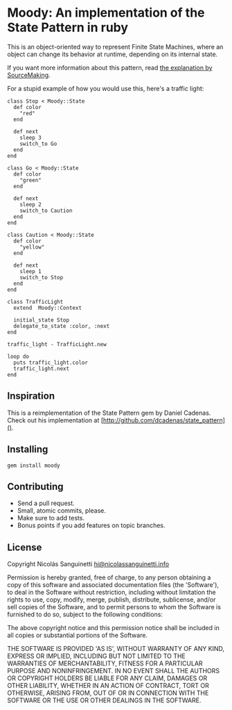 Moody: An implementation of the State Pattern in ruby
=====================================================

This is an object-oriented way to represent Finite State Machines, where an
object can change its behavior at runtime, depending on its internal state.

If you want more information about this pattern, read [the explanation by
SourceMaking](http://sourcemaking.com/design_patterns/state).

For a stupid example of how you would use this, here's a traffic light:

    class Stop < Moody::State
      def color
        "red"
      end

      def next
        sleep 3
        switch_to Go
      end
    end

    class Go < Moody::State
      def color
        "green"
      end

      def next
        sleep 2
        switch_to Caution
      end
    end

    class Caution < Moody::State
      def color
        "yellow"
      end

      def next
        sleep 1
        switch_to Stop
      end
    end

    class TrafficLight
      extend  Moody::Context

      initial_state Stop
      delegate_to_state :color, :next
    end

    traffic_light - TrafficLight.new

    loop do
      puts traffic_light.color
      traffic_light.next
    end

Inspiration
-----------

This is a reimplementation of the State Pattern gem by Daniel Cadenas. Check out
his implementation at [http://github.com/dcadenas/state_pattern]().

Installing
----------

    gem install moody

Contributing
------------

* Send a pull request.
* Small, atomic commits, please.
* Make sure to add tests.
* Bonus points if you add features on topic branches.

License
-------

Copyright Nicolás Sanguinetti <hi@nicolassanguinetti.info>

Permission is hereby granted, free of charge, to any person obtaining
a copy of this software and associated documentation files (the
'Software'), to deal in the Software without restriction, including
without limitation the rights to use, copy, modify, merge, publish,
distribute, sublicense, and/or sell copies of the Software, and to
permit persons to whom the Software is furnished to do so, subject to
the following conditions:

The above copyright notice and this permission notice shall be
included in all copies or substantial portions of the Software.

THE SOFTWARE IS PROVIDED 'AS IS', WITHOUT WARRANTY OF ANY KIND,
EXPRESS OR IMPLIED, INCLUDING BUT NOT LIMITED TO THE WARRANTIES OF
MERCHANTABILITY, FITNESS FOR A PARTICULAR PURPOSE AND NONINFRINGEMENT.
IN NO EVENT SHALL THE AUTHORS OR COPYRIGHT HOLDERS BE LIABLE FOR ANY
CLAIM, DAMAGES OR OTHER LIABILITY, WHETHER IN AN ACTION OF CONTRACT,
TORT OR OTHERWISE, ARISING FROM, OUT OF OR IN CONNECTION WITH THE
SOFTWARE OR THE USE OR OTHER DEALINGS IN THE SOFTWARE.
